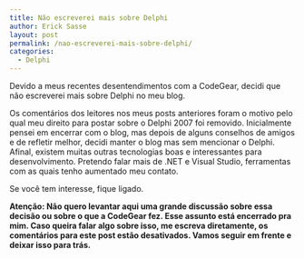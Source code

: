 ```yaml
---
title: Não escreverei mais sobre Delphi
author: Erick Sasse
layout: post
permalink: /nao-escreverei-mais-sobre-delphi/
categories:
  - Delphi
---
```

Devido a meus recentes desentendimentos com a CodeGear, decidi que não escreverei mais sobre Delphi no meu blog.

Os comentários dos leitores nos meus posts anteriores foram o motivo pelo qual meu direito para postar sobre o Delphi 2007 foi removido. Inicialmente pensei em encerrar com o blog, mas depois de alguns conselhos de amigos e de refletir melhor, decidi manter o blog mas sem mencionar o Delphi. Afinal, existem muitas outras tecnologias boas e interessantes para desenvolvimento. Pretendo falar mais de .NET e Visual Studio, ferramentas com as quais tenho aumentado meu contato.

Se você tem interesse, fique ligado.

<p style="font-weight: bold">
  Atenção: Não quero levantar aqui uma grande discussão sobre essa decisão ou sobre o que a CodeGear fez. Esse assunto está encerrado pra mim. Caso queira falar algo sobre isso, me escreva diretamente, os comentários para este post estão desativados. Vamos seguir em frente e deixar isso para trás.
</p>